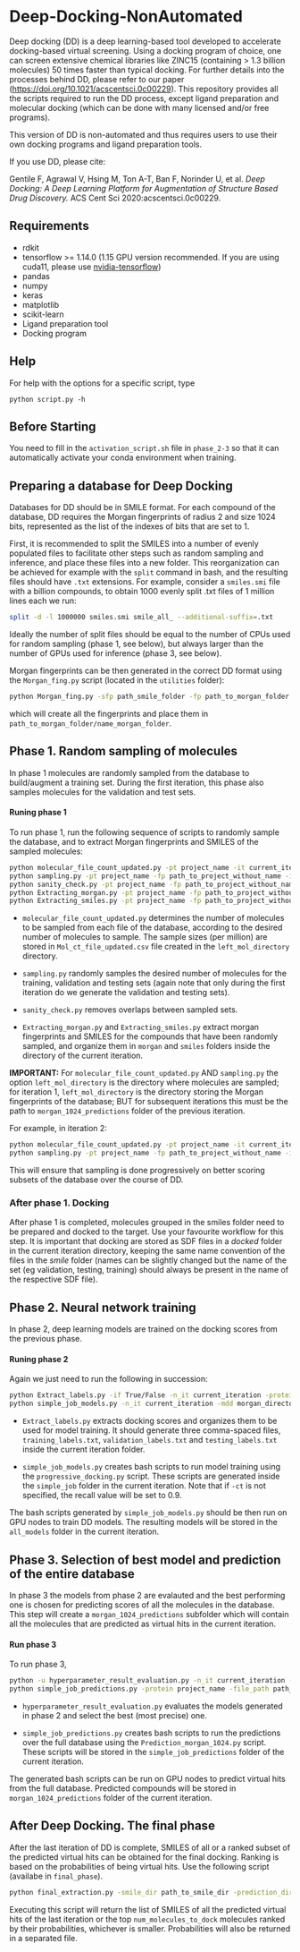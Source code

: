 # Deep-Docking-NonAutomated

Deep docking (DD) is a deep learning-based tool developed to accelerate docking-based virtual screening. Using a docking program of choice, one can screen extensive chemical libraries like ZINC15 (containing > 1.3 billion molecules) 50 times faster than typical docking. For further details into the processes behind DD, please refer to our paper (https://doi.org/10.1021/acscentsci.0c00229). This repository provides all the scripts required to run the DD process, except ligand preparation and molecular docking (which can be done with many licensed and/or free programs).

This version of DD is non-automated and thus requires users to use their own docking programs and ligand preparation tools. 

If you use DD, please cite:

Gentile F, Agrawal V, Hsing M, Ton A-T, Ban F, Norinder U, et al. *Deep Docking: A Deep Learning Platform for Augmentation of Structure Based Drug Discovery.* ACS Cent Sci 2020:acscentsci.0c00229.

## Requirements
* rdkit
* tensorflow >= 1.14.0 (1.15 GPU version recommended. If you are using cuda11, please use [nvidia-tensorflow](https://developer.nvidia.com/blog/accelerating-tensorflow-on-a100-gpus/))
* pandas
* numpy
* keras
* matplotlib
* scikit-learn
* Ligand preparation tool
* Docking program

## Help
For help with the options for a specific script, type

```
python script.py -h
```
## Before Starting
You need to fill in the `activation_script.sh` file in `phase_2-3` so that it can automatically activate your conda environment when training.

## Preparing a database for Deep Docking
Databases for DD should be in SMILE format. For each compound of the database, DD requires the Morgan fingerprints of radius 2 and size 1024 bits, represented as the list of the indexes of bits that are set to 1. 

First, it is recommended to split the SMILES into a number of evenly populated files to facilitate other steps such as random sampling and inference, and place these files into a new folder. This reorganization can be achieved for example with the `split` command in bash, and the resulting files should have `.txt` extensions. For example, consider a `smiles.smi` file with a billion compounds, to obtain 1000 evenly split .txt files of 1 million lines each we run:

```bash
split -d -l 1000000 smiles.smi smile_all_ --additional-suffix=.txt
```

Ideally the number of split files should be equal to the number of CPUs used for random sampling (phase 1, see below), but always larger than the number of GPUs used for inference (phase 3, see below). 

Morgan fingerprints can be then generated in the correct DD format using the `Morgan_fing.py` script (located in the `utilities` folder):

```bash
python Morgan_fing.py -sfp path_smile_folder -fp path_to_morgan_folder -fn name_morgan_folder -tp num_cpus
```
which will create all the fingerprints and place them in `path_to_morgan_folder/name_morgan_folder`.


## Phase 1. Random sampling of molecules
In phase 1 molecules are randomly sampled from the database to build/augment a training set. During the first iteration, this phase also samples molecules for the validation and test sets.

#### Runing phase 1
To run phase 1, run the following sequence of scripts to randomly sample the database, and to extract Morgan fingerprints and SMILES of the sampled molecules:

```bash
python molecular_file_count_updated.py -pt project_name -it current_iteration -cdd left_mol_directory -t_pos num_cpus -t_samp molecules_to_dock
python sampling.py -pt project_name -fp path_to_project_without_name -it current_iteration -dd left_mol_directory -t_pos total_processors -tr_sz train_size -vl_sz val_size
python sanity_check.py -pt project_name -fp path_to_project_without_name -it current_iteration
python Extracting_morgan.py -pt project_name -fp path_to_project_without_name -it current_iteration -md morgan_directory -t_pos total_processors
python Extracting_smiles.py -pt project_name -fp path_to_project_without_name -it current_iteration -smd smile_directory -t_pos num_cpus
```

* `molecular_file_count_updated.py` determines the number of molecules to be sampled from each file of the database, according to the desired number of molecules to sample. The sample sizes (per million) are stored in `Mol_ct_file_updated.csv` file created in the `left_mol_directory` directory.

* `sampling.py` randomly samples the desired number of molecules for the training, validation and testing sets (again note that only during the first iteration do we generate the validation and testing sets). 

* `sanity_check.py` removes overlaps between sampled sets.

* `Extracting_morgan.py` and `Extracting_smiles.py` extract morgan fingerprints and SMILES for the compounds that have been randomly sampled, and organize them in `morgan` and `smiles` folders inside the directory of the current iteration.

**IMPORTANT:** For `molecular_file_count_updated.py` AND `sampling.py` the option `left_mol_directory` is the directory where molecules are sampled; for iteration 1, `left_mol_directory` is the directory storing the Morgan fingerprints of the database; BUT for subsequent iterations this must be the path to `morgan_1024_predictions` folder of the previous iteration.

For example, in iteration 2:

```bash
python molecular_file_count_updated.py -pt project_name -it current_iteration -cdd /path_to_project/project_name/iteration_1/morgan_1024_predictions -t_pos num_cpus -t_samp molecules_to_dock
python sampling.py -pt project_name -fp path_to_project_without_name -it current_iteration -dd /path_to_project/project_name/iteration_1/morgan_1024_predictions -t_pos total_processors -tr_sz train_size -vl_sz val_size
```
This will ensure that sampling is done progressively on better scoring subsets of the database over the course of DD.

### After phase 1. Docking
After phase 1 is completed, molecules grouped in the smiles folder need to be prepared and docked to the target. Use your favourite workflow for this step. It is important that docking are stored as SDF files in a *docked* folder in the current iteration directory, keeping the same name convention of the files in the *smile* folder (names can be slightly changed but the name of the set (eg validation, testing, training) should always be present in the name of the respective SDF file).


## Phase 2. Neural network training
In phase 2, deep learning models are trained on the docking scores from the previous phase.

#### Runing phase 2
Again we just need to run the following in succession:
```bash
python Extract_labels.py -if True/False -n_it current_iteration -protein project_name -file_path path_to_project_without_name -t_pos num_cpus -score score_keyword
python simple_job_models.py -n_it current_iteration -mdd morgan_directory -time 00-04:00 -file_path project_path -nhp num_hyperparameters -titr total_iterations -n_mol num_molecules --percent_first_mols percent_first_molecules -ct recall_value --percent_last_mols percent_last_mols
```
* `Extract_labels.py` extracts docking scores and organizes them to be used for model training. It should generate three comma-spaced files, `training_labels.txt`, `validation_labels.txt` and `testing_labels.txt` inside the current iteration folder.

* `simple_job_models.py` creates bash scripts to run model training using the `progressive_docking.py` script. These scripts are generated inside the `simple_job` folder in the current iteration. Note that if `-ct` is not specified, the recall value will be set to 0.9.

The bash scripts generated by `simple_job_models.py` should be then run on GPU nodes to train DD models. The resulting models will be stored in the `all_models` folder in the current iteration.


## Phase 3. Selection of best model and prediction of the entire database
In phase 3 the models from phase 2 are evalauted and the best performing one is chosen for predicting scores of all the molecules in the database. This step will create a `morgan_1024_predictions` subfolder which will contain all the molecules that are predicted as virtual hits in the current iteration.

#### Run phase 3
To run phase 3, 

```bash
python -u hyperparameter_result_evaluation.py -n_it current_iteration --data_path project_path -mdd morgan_directory -n_mol num_molecules
python simple_job_predictions.py -protein project_name -file_path path_to_project_without_name -n_it current_iteration -mdd morgan_directory

```

* `hyperparameter_result_evaluation.py` evaluates the models generated in phase 2 and select the best (most precise) one.

* `simple_job_predictions.py` creates bash scripts to run the predictions over the full database using the `Prediction_morgan_1024.py` script. These scripts will be stored in the `simple_job_predictions` folder of the current iteration.

The generated bash scripts can be run on GPU nodes to predict virtual hits from the full database. Predicted compounds will be stored in `morgan_1024_predictions` folder of the current iteration.


## After Deep Docking. The final phase
After the last iteration of DD is complete, SMILES of all or a ranked subset of the predicted virtual hits can be obtained for the final docking. Ranking is based on the probabilities of being virtual hits. Use the following script (availabe in `final_phase`).

```bash
python final_extraction.py -smile_dir path_to_smile_dir -prediction_dir path_to_predictions_last_iter -processors n_cpus -mols_to_dock num_molecules_to_dock
```

Executing this script will return the list of SMILES of all the predicted virtual hits of the last iteration or the top `num_molecules_to_dock` molecules ranked by their probabilities, whichever is smaller. Probabilities will also be returned in a separated file.
